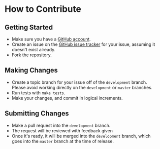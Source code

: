 # How to Contribute

## Getting Started
* Make sure you have a [GitHub account](https://github.com/signup/free).
* Create an issue on the [GitHub issue tracker](https://github.com/alliance-genome/agr_prototype/issues) for your issue, assuming it doesn't exist already.
* Fork the repository.

## Making Changes
* Create a topic branch for your issue off of the `development` branch.  Please avoid working directly on the `development` or `master` branches.
* Run tests with `make tests`.
* Make your changes, and commit in logical increments.

## Submitting Changes
* Make a pull request into the `development` branch.
* The request will be reviewed with feedback given
* Once it's ready, it will be merged into the `development` branch, which goes into the `master` branch at the time of release.
